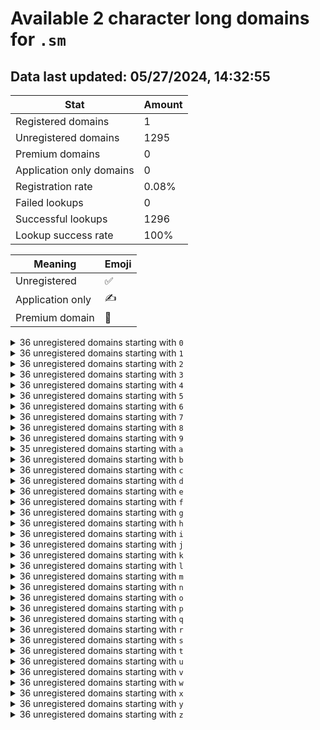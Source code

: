 # Available 2 character long domains for `.sm`

## Data last updated: 05/27/2024, 14:32:55

|Stat|Amount|
|--|--|
|Registered domains|1|
|Unregistered domains|1295|
|Premium domains|0|
|Application only domains|0|
|Registration rate|0.08%|
|Failed lookups|0|
|Successful lookups|1296|
|Lookup success rate|100%|


|Meaning|Emoji|
|--|--|
|Unregistered|:white_check_mark:|
|Application only|:writing_hand:|
|Premium domain|:gem:|

<details>
<summary>36 unregistered domains starting with <bold><code>0</code></bold></summary>

|Type|Domain|
|--|--|
|:white_check_mark:|`00.sm`|
|:white_check_mark:|`01.sm`|
|:white_check_mark:|`02.sm`|
|:white_check_mark:|`03.sm`|
|:white_check_mark:|`04.sm`|
|:white_check_mark:|`05.sm`|
|:white_check_mark:|`06.sm`|
|:white_check_mark:|`07.sm`|
|:white_check_mark:|`08.sm`|
|:white_check_mark:|`09.sm`|
|:white_check_mark:|`0a.sm`|
|:white_check_mark:|`0b.sm`|
|:white_check_mark:|`0c.sm`|
|:white_check_mark:|`0d.sm`|
|:white_check_mark:|`0e.sm`|
|:white_check_mark:|`0f.sm`|
|:white_check_mark:|`0g.sm`|
|:white_check_mark:|`0h.sm`|
|:white_check_mark:|`0i.sm`|
|:white_check_mark:|`0j.sm`|
|:white_check_mark:|`0k.sm`|
|:white_check_mark:|`0l.sm`|
|:white_check_mark:|`0m.sm`|
|:white_check_mark:|`0n.sm`|
|:white_check_mark:|`0o.sm`|
|:white_check_mark:|`0p.sm`|
|:white_check_mark:|`0q.sm`|
|:white_check_mark:|`0r.sm`|
|:white_check_mark:|`0s.sm`|
|:white_check_mark:|`0t.sm`|
|:white_check_mark:|`0u.sm`|
|:white_check_mark:|`0v.sm`|
|:white_check_mark:|`0w.sm`|
|:white_check_mark:|`0x.sm`|
|:white_check_mark:|`0y.sm`|
|:white_check_mark:|`0z.sm`|
</details>
<details>
<summary>36 unregistered domains starting with <bold><code>1</code></bold></summary>

|Type|Domain|
|--|--|
|:white_check_mark:|`10.sm`|
|:white_check_mark:|`11.sm`|
|:white_check_mark:|`12.sm`|
|:white_check_mark:|`13.sm`|
|:white_check_mark:|`14.sm`|
|:white_check_mark:|`15.sm`|
|:white_check_mark:|`16.sm`|
|:white_check_mark:|`17.sm`|
|:white_check_mark:|`18.sm`|
|:white_check_mark:|`19.sm`|
|:white_check_mark:|`1a.sm`|
|:white_check_mark:|`1b.sm`|
|:white_check_mark:|`1c.sm`|
|:white_check_mark:|`1d.sm`|
|:white_check_mark:|`1e.sm`|
|:white_check_mark:|`1f.sm`|
|:white_check_mark:|`1g.sm`|
|:white_check_mark:|`1h.sm`|
|:white_check_mark:|`1i.sm`|
|:white_check_mark:|`1j.sm`|
|:white_check_mark:|`1k.sm`|
|:white_check_mark:|`1l.sm`|
|:white_check_mark:|`1m.sm`|
|:white_check_mark:|`1n.sm`|
|:white_check_mark:|`1o.sm`|
|:white_check_mark:|`1p.sm`|
|:white_check_mark:|`1q.sm`|
|:white_check_mark:|`1r.sm`|
|:white_check_mark:|`1s.sm`|
|:white_check_mark:|`1t.sm`|
|:white_check_mark:|`1u.sm`|
|:white_check_mark:|`1v.sm`|
|:white_check_mark:|`1w.sm`|
|:white_check_mark:|`1x.sm`|
|:white_check_mark:|`1y.sm`|
|:white_check_mark:|`1z.sm`|
</details>
<details>
<summary>36 unregistered domains starting with <bold><code>2</code></bold></summary>

|Type|Domain|
|--|--|
|:white_check_mark:|`20.sm`|
|:white_check_mark:|`21.sm`|
|:white_check_mark:|`22.sm`|
|:white_check_mark:|`23.sm`|
|:white_check_mark:|`24.sm`|
|:white_check_mark:|`25.sm`|
|:white_check_mark:|`26.sm`|
|:white_check_mark:|`27.sm`|
|:white_check_mark:|`28.sm`|
|:white_check_mark:|`29.sm`|
|:white_check_mark:|`2a.sm`|
|:white_check_mark:|`2b.sm`|
|:white_check_mark:|`2c.sm`|
|:white_check_mark:|`2d.sm`|
|:white_check_mark:|`2e.sm`|
|:white_check_mark:|`2f.sm`|
|:white_check_mark:|`2g.sm`|
|:white_check_mark:|`2h.sm`|
|:white_check_mark:|`2i.sm`|
|:white_check_mark:|`2j.sm`|
|:white_check_mark:|`2k.sm`|
|:white_check_mark:|`2l.sm`|
|:white_check_mark:|`2m.sm`|
|:white_check_mark:|`2n.sm`|
|:white_check_mark:|`2o.sm`|
|:white_check_mark:|`2p.sm`|
|:white_check_mark:|`2q.sm`|
|:white_check_mark:|`2r.sm`|
|:white_check_mark:|`2s.sm`|
|:white_check_mark:|`2t.sm`|
|:white_check_mark:|`2u.sm`|
|:white_check_mark:|`2v.sm`|
|:white_check_mark:|`2w.sm`|
|:white_check_mark:|`2x.sm`|
|:white_check_mark:|`2y.sm`|
|:white_check_mark:|`2z.sm`|
</details>
<details>
<summary>36 unregistered domains starting with <bold><code>3</code></bold></summary>

|Type|Domain|
|--|--|
|:white_check_mark:|`30.sm`|
|:white_check_mark:|`31.sm`|
|:white_check_mark:|`32.sm`|
|:white_check_mark:|`33.sm`|
|:white_check_mark:|`34.sm`|
|:white_check_mark:|`35.sm`|
|:white_check_mark:|`36.sm`|
|:white_check_mark:|`37.sm`|
|:white_check_mark:|`38.sm`|
|:white_check_mark:|`39.sm`|
|:white_check_mark:|`3a.sm`|
|:white_check_mark:|`3b.sm`|
|:white_check_mark:|`3c.sm`|
|:white_check_mark:|`3d.sm`|
|:white_check_mark:|`3e.sm`|
|:white_check_mark:|`3f.sm`|
|:white_check_mark:|`3g.sm`|
|:white_check_mark:|`3h.sm`|
|:white_check_mark:|`3i.sm`|
|:white_check_mark:|`3j.sm`|
|:white_check_mark:|`3k.sm`|
|:white_check_mark:|`3l.sm`|
|:white_check_mark:|`3m.sm`|
|:white_check_mark:|`3n.sm`|
|:white_check_mark:|`3o.sm`|
|:white_check_mark:|`3p.sm`|
|:white_check_mark:|`3q.sm`|
|:white_check_mark:|`3r.sm`|
|:white_check_mark:|`3s.sm`|
|:white_check_mark:|`3t.sm`|
|:white_check_mark:|`3u.sm`|
|:white_check_mark:|`3v.sm`|
|:white_check_mark:|`3w.sm`|
|:white_check_mark:|`3x.sm`|
|:white_check_mark:|`3y.sm`|
|:white_check_mark:|`3z.sm`|
</details>
<details>
<summary>36 unregistered domains starting with <bold><code>4</code></bold></summary>

|Type|Domain|
|--|--|
|:white_check_mark:|`40.sm`|
|:white_check_mark:|`41.sm`|
|:white_check_mark:|`42.sm`|
|:white_check_mark:|`43.sm`|
|:white_check_mark:|`44.sm`|
|:white_check_mark:|`45.sm`|
|:white_check_mark:|`46.sm`|
|:white_check_mark:|`47.sm`|
|:white_check_mark:|`48.sm`|
|:white_check_mark:|`49.sm`|
|:white_check_mark:|`4a.sm`|
|:white_check_mark:|`4b.sm`|
|:white_check_mark:|`4c.sm`|
|:white_check_mark:|`4d.sm`|
|:white_check_mark:|`4e.sm`|
|:white_check_mark:|`4f.sm`|
|:white_check_mark:|`4g.sm`|
|:white_check_mark:|`4h.sm`|
|:white_check_mark:|`4i.sm`|
|:white_check_mark:|`4j.sm`|
|:white_check_mark:|`4k.sm`|
|:white_check_mark:|`4l.sm`|
|:white_check_mark:|`4m.sm`|
|:white_check_mark:|`4n.sm`|
|:white_check_mark:|`4o.sm`|
|:white_check_mark:|`4p.sm`|
|:white_check_mark:|`4q.sm`|
|:white_check_mark:|`4r.sm`|
|:white_check_mark:|`4s.sm`|
|:white_check_mark:|`4t.sm`|
|:white_check_mark:|`4u.sm`|
|:white_check_mark:|`4v.sm`|
|:white_check_mark:|`4w.sm`|
|:white_check_mark:|`4x.sm`|
|:white_check_mark:|`4y.sm`|
|:white_check_mark:|`4z.sm`|
</details>
<details>
<summary>36 unregistered domains starting with <bold><code>5</code></bold></summary>

|Type|Domain|
|--|--|
|:white_check_mark:|`50.sm`|
|:white_check_mark:|`51.sm`|
|:white_check_mark:|`52.sm`|
|:white_check_mark:|`53.sm`|
|:white_check_mark:|`54.sm`|
|:white_check_mark:|`55.sm`|
|:white_check_mark:|`56.sm`|
|:white_check_mark:|`57.sm`|
|:white_check_mark:|`58.sm`|
|:white_check_mark:|`59.sm`|
|:white_check_mark:|`5a.sm`|
|:white_check_mark:|`5b.sm`|
|:white_check_mark:|`5c.sm`|
|:white_check_mark:|`5d.sm`|
|:white_check_mark:|`5e.sm`|
|:white_check_mark:|`5f.sm`|
|:white_check_mark:|`5g.sm`|
|:white_check_mark:|`5h.sm`|
|:white_check_mark:|`5i.sm`|
|:white_check_mark:|`5j.sm`|
|:white_check_mark:|`5k.sm`|
|:white_check_mark:|`5l.sm`|
|:white_check_mark:|`5m.sm`|
|:white_check_mark:|`5n.sm`|
|:white_check_mark:|`5o.sm`|
|:white_check_mark:|`5p.sm`|
|:white_check_mark:|`5q.sm`|
|:white_check_mark:|`5r.sm`|
|:white_check_mark:|`5s.sm`|
|:white_check_mark:|`5t.sm`|
|:white_check_mark:|`5u.sm`|
|:white_check_mark:|`5v.sm`|
|:white_check_mark:|`5w.sm`|
|:white_check_mark:|`5x.sm`|
|:white_check_mark:|`5y.sm`|
|:white_check_mark:|`5z.sm`|
</details>
<details>
<summary>36 unregistered domains starting with <bold><code>6</code></bold></summary>

|Type|Domain|
|--|--|
|:white_check_mark:|`60.sm`|
|:white_check_mark:|`61.sm`|
|:white_check_mark:|`62.sm`|
|:white_check_mark:|`63.sm`|
|:white_check_mark:|`64.sm`|
|:white_check_mark:|`65.sm`|
|:white_check_mark:|`66.sm`|
|:white_check_mark:|`67.sm`|
|:white_check_mark:|`68.sm`|
|:white_check_mark:|`69.sm`|
|:white_check_mark:|`6a.sm`|
|:white_check_mark:|`6b.sm`|
|:white_check_mark:|`6c.sm`|
|:white_check_mark:|`6d.sm`|
|:white_check_mark:|`6e.sm`|
|:white_check_mark:|`6f.sm`|
|:white_check_mark:|`6g.sm`|
|:white_check_mark:|`6h.sm`|
|:white_check_mark:|`6i.sm`|
|:white_check_mark:|`6j.sm`|
|:white_check_mark:|`6k.sm`|
|:white_check_mark:|`6l.sm`|
|:white_check_mark:|`6m.sm`|
|:white_check_mark:|`6n.sm`|
|:white_check_mark:|`6o.sm`|
|:white_check_mark:|`6p.sm`|
|:white_check_mark:|`6q.sm`|
|:white_check_mark:|`6r.sm`|
|:white_check_mark:|`6s.sm`|
|:white_check_mark:|`6t.sm`|
|:white_check_mark:|`6u.sm`|
|:white_check_mark:|`6v.sm`|
|:white_check_mark:|`6w.sm`|
|:white_check_mark:|`6x.sm`|
|:white_check_mark:|`6y.sm`|
|:white_check_mark:|`6z.sm`|
</details>
<details>
<summary>36 unregistered domains starting with <bold><code>7</code></bold></summary>

|Type|Domain|
|--|--|
|:white_check_mark:|`70.sm`|
|:white_check_mark:|`71.sm`|
|:white_check_mark:|`72.sm`|
|:white_check_mark:|`73.sm`|
|:white_check_mark:|`74.sm`|
|:white_check_mark:|`75.sm`|
|:white_check_mark:|`76.sm`|
|:white_check_mark:|`77.sm`|
|:white_check_mark:|`78.sm`|
|:white_check_mark:|`79.sm`|
|:white_check_mark:|`7a.sm`|
|:white_check_mark:|`7b.sm`|
|:white_check_mark:|`7c.sm`|
|:white_check_mark:|`7d.sm`|
|:white_check_mark:|`7e.sm`|
|:white_check_mark:|`7f.sm`|
|:white_check_mark:|`7g.sm`|
|:white_check_mark:|`7h.sm`|
|:white_check_mark:|`7i.sm`|
|:white_check_mark:|`7j.sm`|
|:white_check_mark:|`7k.sm`|
|:white_check_mark:|`7l.sm`|
|:white_check_mark:|`7m.sm`|
|:white_check_mark:|`7n.sm`|
|:white_check_mark:|`7o.sm`|
|:white_check_mark:|`7p.sm`|
|:white_check_mark:|`7q.sm`|
|:white_check_mark:|`7r.sm`|
|:white_check_mark:|`7s.sm`|
|:white_check_mark:|`7t.sm`|
|:white_check_mark:|`7u.sm`|
|:white_check_mark:|`7v.sm`|
|:white_check_mark:|`7w.sm`|
|:white_check_mark:|`7x.sm`|
|:white_check_mark:|`7y.sm`|
|:white_check_mark:|`7z.sm`|
</details>
<details>
<summary>36 unregistered domains starting with <bold><code>8</code></bold></summary>

|Type|Domain|
|--|--|
|:white_check_mark:|`80.sm`|
|:white_check_mark:|`81.sm`|
|:white_check_mark:|`82.sm`|
|:white_check_mark:|`83.sm`|
|:white_check_mark:|`84.sm`|
|:white_check_mark:|`85.sm`|
|:white_check_mark:|`86.sm`|
|:white_check_mark:|`87.sm`|
|:white_check_mark:|`88.sm`|
|:white_check_mark:|`89.sm`|
|:white_check_mark:|`8a.sm`|
|:white_check_mark:|`8b.sm`|
|:white_check_mark:|`8c.sm`|
|:white_check_mark:|`8d.sm`|
|:white_check_mark:|`8e.sm`|
|:white_check_mark:|`8f.sm`|
|:white_check_mark:|`8g.sm`|
|:white_check_mark:|`8h.sm`|
|:white_check_mark:|`8i.sm`|
|:white_check_mark:|`8j.sm`|
|:white_check_mark:|`8k.sm`|
|:white_check_mark:|`8l.sm`|
|:white_check_mark:|`8m.sm`|
|:white_check_mark:|`8n.sm`|
|:white_check_mark:|`8o.sm`|
|:white_check_mark:|`8p.sm`|
|:white_check_mark:|`8q.sm`|
|:white_check_mark:|`8r.sm`|
|:white_check_mark:|`8s.sm`|
|:white_check_mark:|`8t.sm`|
|:white_check_mark:|`8u.sm`|
|:white_check_mark:|`8v.sm`|
|:white_check_mark:|`8w.sm`|
|:white_check_mark:|`8x.sm`|
|:white_check_mark:|`8y.sm`|
|:white_check_mark:|`8z.sm`|
</details>
<details>
<summary>36 unregistered domains starting with <bold><code>9</code></bold></summary>

|Type|Domain|
|--|--|
|:white_check_mark:|`90.sm`|
|:white_check_mark:|`91.sm`|
|:white_check_mark:|`92.sm`|
|:white_check_mark:|`93.sm`|
|:white_check_mark:|`94.sm`|
|:white_check_mark:|`95.sm`|
|:white_check_mark:|`96.sm`|
|:white_check_mark:|`97.sm`|
|:white_check_mark:|`98.sm`|
|:white_check_mark:|`99.sm`|
|:white_check_mark:|`9a.sm`|
|:white_check_mark:|`9b.sm`|
|:white_check_mark:|`9c.sm`|
|:white_check_mark:|`9d.sm`|
|:white_check_mark:|`9e.sm`|
|:white_check_mark:|`9f.sm`|
|:white_check_mark:|`9g.sm`|
|:white_check_mark:|`9h.sm`|
|:white_check_mark:|`9i.sm`|
|:white_check_mark:|`9j.sm`|
|:white_check_mark:|`9k.sm`|
|:white_check_mark:|`9l.sm`|
|:white_check_mark:|`9m.sm`|
|:white_check_mark:|`9n.sm`|
|:white_check_mark:|`9o.sm`|
|:white_check_mark:|`9p.sm`|
|:white_check_mark:|`9q.sm`|
|:white_check_mark:|`9r.sm`|
|:white_check_mark:|`9s.sm`|
|:white_check_mark:|`9t.sm`|
|:white_check_mark:|`9u.sm`|
|:white_check_mark:|`9v.sm`|
|:white_check_mark:|`9w.sm`|
|:white_check_mark:|`9x.sm`|
|:white_check_mark:|`9y.sm`|
|:white_check_mark:|`9z.sm`|
</details>
<details>
<summary>35 unregistered domains starting with <bold><code>a</code></bold></summary>

|Type|Domain|
|--|--|
|:white_check_mark:|`a0.sm`|
|:white_check_mark:|`a1.sm`|
|:white_check_mark:|`a2.sm`|
|:white_check_mark:|`a3.sm`|
|:white_check_mark:|`a4.sm`|
|:white_check_mark:|`a5.sm`|
|:white_check_mark:|`a6.sm`|
|:white_check_mark:|`a7.sm`|
|:white_check_mark:|`a8.sm`|
|:white_check_mark:|`a9.sm`|
|:white_check_mark:|`aa.sm`|
|:white_check_mark:|`ac.sm`|
|:white_check_mark:|`ad.sm`|
|:white_check_mark:|`ae.sm`|
|:white_check_mark:|`af.sm`|
|:white_check_mark:|`ag.sm`|
|:white_check_mark:|`ah.sm`|
|:white_check_mark:|`ai.sm`|
|:white_check_mark:|`aj.sm`|
|:white_check_mark:|`ak.sm`|
|:white_check_mark:|`al.sm`|
|:white_check_mark:|`am.sm`|
|:white_check_mark:|`an.sm`|
|:white_check_mark:|`ao.sm`|
|:white_check_mark:|`ap.sm`|
|:white_check_mark:|`aq.sm`|
|:white_check_mark:|`ar.sm`|
|:white_check_mark:|`as.sm`|
|:white_check_mark:|`at.sm`|
|:white_check_mark:|`au.sm`|
|:white_check_mark:|`av.sm`|
|:white_check_mark:|`aw.sm`|
|:white_check_mark:|`ax.sm`|
|:white_check_mark:|`ay.sm`|
|:white_check_mark:|`az.sm`|
</details>
<details>
<summary>36 unregistered domains starting with <bold><code>b</code></bold></summary>

|Type|Domain|
|--|--|
|:white_check_mark:|`b0.sm`|
|:white_check_mark:|`b1.sm`|
|:white_check_mark:|`b2.sm`|
|:white_check_mark:|`b3.sm`|
|:white_check_mark:|`b4.sm`|
|:white_check_mark:|`b5.sm`|
|:white_check_mark:|`b6.sm`|
|:white_check_mark:|`b7.sm`|
|:white_check_mark:|`b8.sm`|
|:white_check_mark:|`b9.sm`|
|:white_check_mark:|`ba.sm`|
|:white_check_mark:|`bb.sm`|
|:white_check_mark:|`bc.sm`|
|:white_check_mark:|`bd.sm`|
|:white_check_mark:|`be.sm`|
|:white_check_mark:|`bf.sm`|
|:white_check_mark:|`bg.sm`|
|:white_check_mark:|`bh.sm`|
|:white_check_mark:|`bi.sm`|
|:white_check_mark:|`bj.sm`|
|:white_check_mark:|`bk.sm`|
|:white_check_mark:|`bl.sm`|
|:white_check_mark:|`bm.sm`|
|:white_check_mark:|`bn.sm`|
|:white_check_mark:|`bo.sm`|
|:white_check_mark:|`bp.sm`|
|:white_check_mark:|`bq.sm`|
|:white_check_mark:|`br.sm`|
|:white_check_mark:|`bs.sm`|
|:white_check_mark:|`bt.sm`|
|:white_check_mark:|`bu.sm`|
|:white_check_mark:|`bv.sm`|
|:white_check_mark:|`bw.sm`|
|:white_check_mark:|`bx.sm`|
|:white_check_mark:|`by.sm`|
|:white_check_mark:|`bz.sm`|
</details>
<details>
<summary>36 unregistered domains starting with <bold><code>c</code></bold></summary>

|Type|Domain|
|--|--|
|:white_check_mark:|`c0.sm`|
|:white_check_mark:|`c1.sm`|
|:white_check_mark:|`c2.sm`|
|:white_check_mark:|`c3.sm`|
|:white_check_mark:|`c4.sm`|
|:white_check_mark:|`c5.sm`|
|:white_check_mark:|`c6.sm`|
|:white_check_mark:|`c7.sm`|
|:white_check_mark:|`c8.sm`|
|:white_check_mark:|`c9.sm`|
|:white_check_mark:|`ca.sm`|
|:white_check_mark:|`cb.sm`|
|:white_check_mark:|`cc.sm`|
|:white_check_mark:|`cd.sm`|
|:white_check_mark:|`ce.sm`|
|:white_check_mark:|`cf.sm`|
|:white_check_mark:|`cg.sm`|
|:white_check_mark:|`ch.sm`|
|:white_check_mark:|`ci.sm`|
|:white_check_mark:|`cj.sm`|
|:white_check_mark:|`ck.sm`|
|:white_check_mark:|`cl.sm`|
|:white_check_mark:|`cm.sm`|
|:white_check_mark:|`cn.sm`|
|:white_check_mark:|`co.sm`|
|:white_check_mark:|`cp.sm`|
|:white_check_mark:|`cq.sm`|
|:white_check_mark:|`cr.sm`|
|:white_check_mark:|`cs.sm`|
|:white_check_mark:|`ct.sm`|
|:white_check_mark:|`cu.sm`|
|:white_check_mark:|`cv.sm`|
|:white_check_mark:|`cw.sm`|
|:white_check_mark:|`cx.sm`|
|:white_check_mark:|`cy.sm`|
|:white_check_mark:|`cz.sm`|
</details>
<details>
<summary>36 unregistered domains starting with <bold><code>d</code></bold></summary>

|Type|Domain|
|--|--|
|:white_check_mark:|`d0.sm`|
|:white_check_mark:|`d1.sm`|
|:white_check_mark:|`d2.sm`|
|:white_check_mark:|`d3.sm`|
|:white_check_mark:|`d4.sm`|
|:white_check_mark:|`d5.sm`|
|:white_check_mark:|`d6.sm`|
|:white_check_mark:|`d7.sm`|
|:white_check_mark:|`d8.sm`|
|:white_check_mark:|`d9.sm`|
|:white_check_mark:|`da.sm`|
|:white_check_mark:|`db.sm`|
|:white_check_mark:|`dc.sm`|
|:white_check_mark:|`dd.sm`|
|:white_check_mark:|`de.sm`|
|:white_check_mark:|`df.sm`|
|:white_check_mark:|`dg.sm`|
|:white_check_mark:|`dh.sm`|
|:white_check_mark:|`di.sm`|
|:white_check_mark:|`dj.sm`|
|:white_check_mark:|`dk.sm`|
|:white_check_mark:|`dl.sm`|
|:white_check_mark:|`dm.sm`|
|:white_check_mark:|`dn.sm`|
|:white_check_mark:|`do.sm`|
|:white_check_mark:|`dp.sm`|
|:white_check_mark:|`dq.sm`|
|:white_check_mark:|`dr.sm`|
|:white_check_mark:|`ds.sm`|
|:white_check_mark:|`dt.sm`|
|:white_check_mark:|`du.sm`|
|:white_check_mark:|`dv.sm`|
|:white_check_mark:|`dw.sm`|
|:white_check_mark:|`dx.sm`|
|:white_check_mark:|`dy.sm`|
|:white_check_mark:|`dz.sm`|
</details>
<details>
<summary>36 unregistered domains starting with <bold><code>e</code></bold></summary>

|Type|Domain|
|--|--|
|:white_check_mark:|`e0.sm`|
|:white_check_mark:|`e1.sm`|
|:white_check_mark:|`e2.sm`|
|:white_check_mark:|`e3.sm`|
|:white_check_mark:|`e4.sm`|
|:white_check_mark:|`e5.sm`|
|:white_check_mark:|`e6.sm`|
|:white_check_mark:|`e7.sm`|
|:white_check_mark:|`e8.sm`|
|:white_check_mark:|`e9.sm`|
|:white_check_mark:|`ea.sm`|
|:white_check_mark:|`eb.sm`|
|:white_check_mark:|`ec.sm`|
|:white_check_mark:|`ed.sm`|
|:white_check_mark:|`ee.sm`|
|:white_check_mark:|`ef.sm`|
|:white_check_mark:|`eg.sm`|
|:white_check_mark:|`eh.sm`|
|:white_check_mark:|`ei.sm`|
|:white_check_mark:|`ej.sm`|
|:white_check_mark:|`ek.sm`|
|:white_check_mark:|`el.sm`|
|:white_check_mark:|`em.sm`|
|:white_check_mark:|`en.sm`|
|:white_check_mark:|`eo.sm`|
|:white_check_mark:|`ep.sm`|
|:white_check_mark:|`eq.sm`|
|:white_check_mark:|`er.sm`|
|:white_check_mark:|`es.sm`|
|:white_check_mark:|`et.sm`|
|:white_check_mark:|`eu.sm`|
|:white_check_mark:|`ev.sm`|
|:white_check_mark:|`ew.sm`|
|:white_check_mark:|`ex.sm`|
|:white_check_mark:|`ey.sm`|
|:white_check_mark:|`ez.sm`|
</details>
<details>
<summary>36 unregistered domains starting with <bold><code>f</code></bold></summary>

|Type|Domain|
|--|--|
|:white_check_mark:|`f0.sm`|
|:white_check_mark:|`f1.sm`|
|:white_check_mark:|`f2.sm`|
|:white_check_mark:|`f3.sm`|
|:white_check_mark:|`f4.sm`|
|:white_check_mark:|`f5.sm`|
|:white_check_mark:|`f6.sm`|
|:white_check_mark:|`f7.sm`|
|:white_check_mark:|`f8.sm`|
|:white_check_mark:|`f9.sm`|
|:white_check_mark:|`fa.sm`|
|:white_check_mark:|`fb.sm`|
|:white_check_mark:|`fc.sm`|
|:white_check_mark:|`fd.sm`|
|:white_check_mark:|`fe.sm`|
|:white_check_mark:|`ff.sm`|
|:white_check_mark:|`fg.sm`|
|:white_check_mark:|`fh.sm`|
|:white_check_mark:|`fi.sm`|
|:white_check_mark:|`fj.sm`|
|:white_check_mark:|`fk.sm`|
|:white_check_mark:|`fl.sm`|
|:white_check_mark:|`fm.sm`|
|:white_check_mark:|`fn.sm`|
|:white_check_mark:|`fo.sm`|
|:white_check_mark:|`fp.sm`|
|:white_check_mark:|`fq.sm`|
|:white_check_mark:|`fr.sm`|
|:white_check_mark:|`fs.sm`|
|:white_check_mark:|`ft.sm`|
|:white_check_mark:|`fu.sm`|
|:white_check_mark:|`fv.sm`|
|:white_check_mark:|`fw.sm`|
|:white_check_mark:|`fx.sm`|
|:white_check_mark:|`fy.sm`|
|:white_check_mark:|`fz.sm`|
</details>
<details>
<summary>36 unregistered domains starting with <bold><code>g</code></bold></summary>

|Type|Domain|
|--|--|
|:white_check_mark:|`g0.sm`|
|:white_check_mark:|`g1.sm`|
|:white_check_mark:|`g2.sm`|
|:white_check_mark:|`g3.sm`|
|:white_check_mark:|`g4.sm`|
|:white_check_mark:|`g5.sm`|
|:white_check_mark:|`g6.sm`|
|:white_check_mark:|`g7.sm`|
|:white_check_mark:|`g8.sm`|
|:white_check_mark:|`g9.sm`|
|:white_check_mark:|`ga.sm`|
|:white_check_mark:|`gb.sm`|
|:white_check_mark:|`gc.sm`|
|:white_check_mark:|`gd.sm`|
|:white_check_mark:|`ge.sm`|
|:white_check_mark:|`gf.sm`|
|:white_check_mark:|`gg.sm`|
|:white_check_mark:|`gh.sm`|
|:white_check_mark:|`gi.sm`|
|:white_check_mark:|`gj.sm`|
|:white_check_mark:|`gk.sm`|
|:white_check_mark:|`gl.sm`|
|:white_check_mark:|`gm.sm`|
|:white_check_mark:|`gn.sm`|
|:white_check_mark:|`go.sm`|
|:white_check_mark:|`gp.sm`|
|:white_check_mark:|`gq.sm`|
|:white_check_mark:|`gr.sm`|
|:white_check_mark:|`gs.sm`|
|:white_check_mark:|`gt.sm`|
|:white_check_mark:|`gu.sm`|
|:white_check_mark:|`gv.sm`|
|:white_check_mark:|`gw.sm`|
|:white_check_mark:|`gx.sm`|
|:white_check_mark:|`gy.sm`|
|:white_check_mark:|`gz.sm`|
</details>
<details>
<summary>36 unregistered domains starting with <bold><code>h</code></bold></summary>

|Type|Domain|
|--|--|
|:white_check_mark:|`h0.sm`|
|:white_check_mark:|`h1.sm`|
|:white_check_mark:|`h2.sm`|
|:white_check_mark:|`h3.sm`|
|:white_check_mark:|`h4.sm`|
|:white_check_mark:|`h5.sm`|
|:white_check_mark:|`h6.sm`|
|:white_check_mark:|`h7.sm`|
|:white_check_mark:|`h8.sm`|
|:white_check_mark:|`h9.sm`|
|:white_check_mark:|`ha.sm`|
|:white_check_mark:|`hb.sm`|
|:white_check_mark:|`hc.sm`|
|:white_check_mark:|`hd.sm`|
|:white_check_mark:|`he.sm`|
|:white_check_mark:|`hf.sm`|
|:white_check_mark:|`hg.sm`|
|:white_check_mark:|`hh.sm`|
|:white_check_mark:|`hi.sm`|
|:white_check_mark:|`hj.sm`|
|:white_check_mark:|`hk.sm`|
|:white_check_mark:|`hl.sm`|
|:white_check_mark:|`hm.sm`|
|:white_check_mark:|`hn.sm`|
|:white_check_mark:|`ho.sm`|
|:white_check_mark:|`hp.sm`|
|:white_check_mark:|`hq.sm`|
|:white_check_mark:|`hr.sm`|
|:white_check_mark:|`hs.sm`|
|:white_check_mark:|`ht.sm`|
|:white_check_mark:|`hu.sm`|
|:white_check_mark:|`hv.sm`|
|:white_check_mark:|`hw.sm`|
|:white_check_mark:|`hx.sm`|
|:white_check_mark:|`hy.sm`|
|:white_check_mark:|`hz.sm`|
</details>
<details>
<summary>36 unregistered domains starting with <bold><code>i</code></bold></summary>

|Type|Domain|
|--|--|
|:white_check_mark:|`i0.sm`|
|:white_check_mark:|`i1.sm`|
|:white_check_mark:|`i2.sm`|
|:white_check_mark:|`i3.sm`|
|:white_check_mark:|`i4.sm`|
|:white_check_mark:|`i5.sm`|
|:white_check_mark:|`i6.sm`|
|:white_check_mark:|`i7.sm`|
|:white_check_mark:|`i8.sm`|
|:white_check_mark:|`i9.sm`|
|:white_check_mark:|`ia.sm`|
|:white_check_mark:|`ib.sm`|
|:white_check_mark:|`ic.sm`|
|:white_check_mark:|`id.sm`|
|:white_check_mark:|`ie.sm`|
|:white_check_mark:|`if.sm`|
|:white_check_mark:|`ig.sm`|
|:white_check_mark:|`ih.sm`|
|:white_check_mark:|`ii.sm`|
|:white_check_mark:|`ij.sm`|
|:white_check_mark:|`ik.sm`|
|:white_check_mark:|`il.sm`|
|:white_check_mark:|`im.sm`|
|:white_check_mark:|`in.sm`|
|:white_check_mark:|`io.sm`|
|:white_check_mark:|`ip.sm`|
|:white_check_mark:|`iq.sm`|
|:white_check_mark:|`ir.sm`|
|:white_check_mark:|`is.sm`|
|:white_check_mark:|`it.sm`|
|:white_check_mark:|`iu.sm`|
|:white_check_mark:|`iv.sm`|
|:white_check_mark:|`iw.sm`|
|:white_check_mark:|`ix.sm`|
|:white_check_mark:|`iy.sm`|
|:white_check_mark:|`iz.sm`|
</details>
<details>
<summary>36 unregistered domains starting with <bold><code>j</code></bold></summary>

|Type|Domain|
|--|--|
|:white_check_mark:|`j0.sm`|
|:white_check_mark:|`j1.sm`|
|:white_check_mark:|`j2.sm`|
|:white_check_mark:|`j3.sm`|
|:white_check_mark:|`j4.sm`|
|:white_check_mark:|`j5.sm`|
|:white_check_mark:|`j6.sm`|
|:white_check_mark:|`j7.sm`|
|:white_check_mark:|`j8.sm`|
|:white_check_mark:|`j9.sm`|
|:white_check_mark:|`ja.sm`|
|:white_check_mark:|`jb.sm`|
|:white_check_mark:|`jc.sm`|
|:white_check_mark:|`jd.sm`|
|:white_check_mark:|`je.sm`|
|:white_check_mark:|`jf.sm`|
|:white_check_mark:|`jg.sm`|
|:white_check_mark:|`jh.sm`|
|:white_check_mark:|`ji.sm`|
|:white_check_mark:|`jj.sm`|
|:white_check_mark:|`jk.sm`|
|:white_check_mark:|`jl.sm`|
|:white_check_mark:|`jm.sm`|
|:white_check_mark:|`jn.sm`|
|:white_check_mark:|`jo.sm`|
|:white_check_mark:|`jp.sm`|
|:white_check_mark:|`jq.sm`|
|:white_check_mark:|`jr.sm`|
|:white_check_mark:|`js.sm`|
|:white_check_mark:|`jt.sm`|
|:white_check_mark:|`ju.sm`|
|:white_check_mark:|`jv.sm`|
|:white_check_mark:|`jw.sm`|
|:white_check_mark:|`jx.sm`|
|:white_check_mark:|`jy.sm`|
|:white_check_mark:|`jz.sm`|
</details>
<details>
<summary>36 unregistered domains starting with <bold><code>k</code></bold></summary>

|Type|Domain|
|--|--|
|:white_check_mark:|`k0.sm`|
|:white_check_mark:|`k1.sm`|
|:white_check_mark:|`k2.sm`|
|:white_check_mark:|`k3.sm`|
|:white_check_mark:|`k4.sm`|
|:white_check_mark:|`k5.sm`|
|:white_check_mark:|`k6.sm`|
|:white_check_mark:|`k7.sm`|
|:white_check_mark:|`k8.sm`|
|:white_check_mark:|`k9.sm`|
|:white_check_mark:|`ka.sm`|
|:white_check_mark:|`kb.sm`|
|:white_check_mark:|`kc.sm`|
|:white_check_mark:|`kd.sm`|
|:white_check_mark:|`ke.sm`|
|:white_check_mark:|`kf.sm`|
|:white_check_mark:|`kg.sm`|
|:white_check_mark:|`kh.sm`|
|:white_check_mark:|`ki.sm`|
|:white_check_mark:|`kj.sm`|
|:white_check_mark:|`kk.sm`|
|:white_check_mark:|`kl.sm`|
|:white_check_mark:|`km.sm`|
|:white_check_mark:|`kn.sm`|
|:white_check_mark:|`ko.sm`|
|:white_check_mark:|`kp.sm`|
|:white_check_mark:|`kq.sm`|
|:white_check_mark:|`kr.sm`|
|:white_check_mark:|`ks.sm`|
|:white_check_mark:|`kt.sm`|
|:white_check_mark:|`ku.sm`|
|:white_check_mark:|`kv.sm`|
|:white_check_mark:|`kw.sm`|
|:white_check_mark:|`kx.sm`|
|:white_check_mark:|`ky.sm`|
|:white_check_mark:|`kz.sm`|
</details>
<details>
<summary>36 unregistered domains starting with <bold><code>l</code></bold></summary>

|Type|Domain|
|--|--|
|:white_check_mark:|`l0.sm`|
|:white_check_mark:|`l1.sm`|
|:white_check_mark:|`l2.sm`|
|:white_check_mark:|`l3.sm`|
|:white_check_mark:|`l4.sm`|
|:white_check_mark:|`l5.sm`|
|:white_check_mark:|`l6.sm`|
|:white_check_mark:|`l7.sm`|
|:white_check_mark:|`l8.sm`|
|:white_check_mark:|`l9.sm`|
|:white_check_mark:|`la.sm`|
|:white_check_mark:|`lb.sm`|
|:white_check_mark:|`lc.sm`|
|:white_check_mark:|`ld.sm`|
|:white_check_mark:|`le.sm`|
|:white_check_mark:|`lf.sm`|
|:white_check_mark:|`lg.sm`|
|:white_check_mark:|`lh.sm`|
|:white_check_mark:|`li.sm`|
|:white_check_mark:|`lj.sm`|
|:white_check_mark:|`lk.sm`|
|:white_check_mark:|`ll.sm`|
|:white_check_mark:|`lm.sm`|
|:white_check_mark:|`ln.sm`|
|:white_check_mark:|`lo.sm`|
|:white_check_mark:|`lp.sm`|
|:white_check_mark:|`lq.sm`|
|:white_check_mark:|`lr.sm`|
|:white_check_mark:|`ls.sm`|
|:white_check_mark:|`lt.sm`|
|:white_check_mark:|`lu.sm`|
|:white_check_mark:|`lv.sm`|
|:white_check_mark:|`lw.sm`|
|:white_check_mark:|`lx.sm`|
|:white_check_mark:|`ly.sm`|
|:white_check_mark:|`lz.sm`|
</details>
<details>
<summary>36 unregistered domains starting with <bold><code>m</code></bold></summary>

|Type|Domain|
|--|--|
|:white_check_mark:|`m0.sm`|
|:white_check_mark:|`m1.sm`|
|:white_check_mark:|`m2.sm`|
|:white_check_mark:|`m3.sm`|
|:white_check_mark:|`m4.sm`|
|:white_check_mark:|`m5.sm`|
|:white_check_mark:|`m6.sm`|
|:white_check_mark:|`m7.sm`|
|:white_check_mark:|`m8.sm`|
|:white_check_mark:|`m9.sm`|
|:white_check_mark:|`ma.sm`|
|:white_check_mark:|`mb.sm`|
|:white_check_mark:|`mc.sm`|
|:white_check_mark:|`md.sm`|
|:white_check_mark:|`me.sm`|
|:white_check_mark:|`mf.sm`|
|:white_check_mark:|`mg.sm`|
|:white_check_mark:|`mh.sm`|
|:white_check_mark:|`mi.sm`|
|:white_check_mark:|`mj.sm`|
|:white_check_mark:|`mk.sm`|
|:white_check_mark:|`ml.sm`|
|:white_check_mark:|`mm.sm`|
|:white_check_mark:|`mn.sm`|
|:white_check_mark:|`mo.sm`|
|:white_check_mark:|`mp.sm`|
|:white_check_mark:|`mq.sm`|
|:white_check_mark:|`mr.sm`|
|:white_check_mark:|`ms.sm`|
|:white_check_mark:|`mt.sm`|
|:white_check_mark:|`mu.sm`|
|:white_check_mark:|`mv.sm`|
|:white_check_mark:|`mw.sm`|
|:white_check_mark:|`mx.sm`|
|:white_check_mark:|`my.sm`|
|:white_check_mark:|`mz.sm`|
</details>
<details>
<summary>36 unregistered domains starting with <bold><code>n</code></bold></summary>

|Type|Domain|
|--|--|
|:white_check_mark:|`n0.sm`|
|:white_check_mark:|`n1.sm`|
|:white_check_mark:|`n2.sm`|
|:white_check_mark:|`n3.sm`|
|:white_check_mark:|`n4.sm`|
|:white_check_mark:|`n5.sm`|
|:white_check_mark:|`n6.sm`|
|:white_check_mark:|`n7.sm`|
|:white_check_mark:|`n8.sm`|
|:white_check_mark:|`n9.sm`|
|:white_check_mark:|`na.sm`|
|:white_check_mark:|`nb.sm`|
|:white_check_mark:|`nc.sm`|
|:white_check_mark:|`nd.sm`|
|:white_check_mark:|`ne.sm`|
|:white_check_mark:|`nf.sm`|
|:white_check_mark:|`ng.sm`|
|:white_check_mark:|`nh.sm`|
|:white_check_mark:|`ni.sm`|
|:white_check_mark:|`nj.sm`|
|:white_check_mark:|`nk.sm`|
|:white_check_mark:|`nl.sm`|
|:white_check_mark:|`nm.sm`|
|:white_check_mark:|`nn.sm`|
|:white_check_mark:|`no.sm`|
|:white_check_mark:|`np.sm`|
|:white_check_mark:|`nq.sm`|
|:white_check_mark:|`nr.sm`|
|:white_check_mark:|`ns.sm`|
|:white_check_mark:|`nt.sm`|
|:white_check_mark:|`nu.sm`|
|:white_check_mark:|`nv.sm`|
|:white_check_mark:|`nw.sm`|
|:white_check_mark:|`nx.sm`|
|:white_check_mark:|`ny.sm`|
|:white_check_mark:|`nz.sm`|
</details>
<details>
<summary>36 unregistered domains starting with <bold><code>o</code></bold></summary>

|Type|Domain|
|--|--|
|:white_check_mark:|`o0.sm`|
|:white_check_mark:|`o1.sm`|
|:white_check_mark:|`o2.sm`|
|:white_check_mark:|`o3.sm`|
|:white_check_mark:|`o4.sm`|
|:white_check_mark:|`o5.sm`|
|:white_check_mark:|`o6.sm`|
|:white_check_mark:|`o7.sm`|
|:white_check_mark:|`o8.sm`|
|:white_check_mark:|`o9.sm`|
|:white_check_mark:|`oa.sm`|
|:white_check_mark:|`ob.sm`|
|:white_check_mark:|`oc.sm`|
|:white_check_mark:|`od.sm`|
|:white_check_mark:|`oe.sm`|
|:white_check_mark:|`of.sm`|
|:white_check_mark:|`og.sm`|
|:white_check_mark:|`oh.sm`|
|:white_check_mark:|`oi.sm`|
|:white_check_mark:|`oj.sm`|
|:white_check_mark:|`ok.sm`|
|:white_check_mark:|`ol.sm`|
|:white_check_mark:|`om.sm`|
|:white_check_mark:|`on.sm`|
|:white_check_mark:|`oo.sm`|
|:white_check_mark:|`op.sm`|
|:white_check_mark:|`oq.sm`|
|:white_check_mark:|`or.sm`|
|:white_check_mark:|`os.sm`|
|:white_check_mark:|`ot.sm`|
|:white_check_mark:|`ou.sm`|
|:white_check_mark:|`ov.sm`|
|:white_check_mark:|`ow.sm`|
|:white_check_mark:|`ox.sm`|
|:white_check_mark:|`oy.sm`|
|:white_check_mark:|`oz.sm`|
</details>
<details>
<summary>36 unregistered domains starting with <bold><code>p</code></bold></summary>

|Type|Domain|
|--|--|
|:white_check_mark:|`p0.sm`|
|:white_check_mark:|`p1.sm`|
|:white_check_mark:|`p2.sm`|
|:white_check_mark:|`p3.sm`|
|:white_check_mark:|`p4.sm`|
|:white_check_mark:|`p5.sm`|
|:white_check_mark:|`p6.sm`|
|:white_check_mark:|`p7.sm`|
|:white_check_mark:|`p8.sm`|
|:white_check_mark:|`p9.sm`|
|:white_check_mark:|`pa.sm`|
|:white_check_mark:|`pb.sm`|
|:white_check_mark:|`pc.sm`|
|:white_check_mark:|`pd.sm`|
|:white_check_mark:|`pe.sm`|
|:white_check_mark:|`pf.sm`|
|:white_check_mark:|`pg.sm`|
|:white_check_mark:|`ph.sm`|
|:white_check_mark:|`pi.sm`|
|:white_check_mark:|`pj.sm`|
|:white_check_mark:|`pk.sm`|
|:white_check_mark:|`pl.sm`|
|:white_check_mark:|`pm.sm`|
|:white_check_mark:|`pn.sm`|
|:white_check_mark:|`po.sm`|
|:white_check_mark:|`pp.sm`|
|:white_check_mark:|`pq.sm`|
|:white_check_mark:|`pr.sm`|
|:white_check_mark:|`ps.sm`|
|:white_check_mark:|`pt.sm`|
|:white_check_mark:|`pu.sm`|
|:white_check_mark:|`pv.sm`|
|:white_check_mark:|`pw.sm`|
|:white_check_mark:|`px.sm`|
|:white_check_mark:|`py.sm`|
|:white_check_mark:|`pz.sm`|
</details>
<details>
<summary>36 unregistered domains starting with <bold><code>q</code></bold></summary>

|Type|Domain|
|--|--|
|:white_check_mark:|`q0.sm`|
|:white_check_mark:|`q1.sm`|
|:white_check_mark:|`q2.sm`|
|:white_check_mark:|`q3.sm`|
|:white_check_mark:|`q4.sm`|
|:white_check_mark:|`q5.sm`|
|:white_check_mark:|`q6.sm`|
|:white_check_mark:|`q7.sm`|
|:white_check_mark:|`q8.sm`|
|:white_check_mark:|`q9.sm`|
|:white_check_mark:|`qa.sm`|
|:white_check_mark:|`qb.sm`|
|:white_check_mark:|`qc.sm`|
|:white_check_mark:|`qd.sm`|
|:white_check_mark:|`qe.sm`|
|:white_check_mark:|`qf.sm`|
|:white_check_mark:|`qg.sm`|
|:white_check_mark:|`qh.sm`|
|:white_check_mark:|`qi.sm`|
|:white_check_mark:|`qj.sm`|
|:white_check_mark:|`qk.sm`|
|:white_check_mark:|`ql.sm`|
|:white_check_mark:|`qm.sm`|
|:white_check_mark:|`qn.sm`|
|:white_check_mark:|`qo.sm`|
|:white_check_mark:|`qp.sm`|
|:white_check_mark:|`qq.sm`|
|:white_check_mark:|`qr.sm`|
|:white_check_mark:|`qs.sm`|
|:white_check_mark:|`qt.sm`|
|:white_check_mark:|`qu.sm`|
|:white_check_mark:|`qv.sm`|
|:white_check_mark:|`qw.sm`|
|:white_check_mark:|`qx.sm`|
|:white_check_mark:|`qy.sm`|
|:white_check_mark:|`qz.sm`|
</details>
<details>
<summary>36 unregistered domains starting with <bold><code>r</code></bold></summary>

|Type|Domain|
|--|--|
|:white_check_mark:|`r0.sm`|
|:white_check_mark:|`r1.sm`|
|:white_check_mark:|`r2.sm`|
|:white_check_mark:|`r3.sm`|
|:white_check_mark:|`r4.sm`|
|:white_check_mark:|`r5.sm`|
|:white_check_mark:|`r6.sm`|
|:white_check_mark:|`r7.sm`|
|:white_check_mark:|`r8.sm`|
|:white_check_mark:|`r9.sm`|
|:white_check_mark:|`ra.sm`|
|:white_check_mark:|`rb.sm`|
|:white_check_mark:|`rc.sm`|
|:white_check_mark:|`rd.sm`|
|:white_check_mark:|`re.sm`|
|:white_check_mark:|`rf.sm`|
|:white_check_mark:|`rg.sm`|
|:white_check_mark:|`rh.sm`|
|:white_check_mark:|`ri.sm`|
|:white_check_mark:|`rj.sm`|
|:white_check_mark:|`rk.sm`|
|:white_check_mark:|`rl.sm`|
|:white_check_mark:|`rm.sm`|
|:white_check_mark:|`rn.sm`|
|:white_check_mark:|`ro.sm`|
|:white_check_mark:|`rp.sm`|
|:white_check_mark:|`rq.sm`|
|:white_check_mark:|`rr.sm`|
|:white_check_mark:|`rs.sm`|
|:white_check_mark:|`rt.sm`|
|:white_check_mark:|`ru.sm`|
|:white_check_mark:|`rv.sm`|
|:white_check_mark:|`rw.sm`|
|:white_check_mark:|`rx.sm`|
|:white_check_mark:|`ry.sm`|
|:white_check_mark:|`rz.sm`|
</details>
<details>
<summary>36 unregistered domains starting with <bold><code>s</code></bold></summary>

|Type|Domain|
|--|--|
|:white_check_mark:|`s0.sm`|
|:white_check_mark:|`s1.sm`|
|:white_check_mark:|`s2.sm`|
|:white_check_mark:|`s3.sm`|
|:white_check_mark:|`s4.sm`|
|:white_check_mark:|`s5.sm`|
|:white_check_mark:|`s6.sm`|
|:white_check_mark:|`s7.sm`|
|:white_check_mark:|`s8.sm`|
|:white_check_mark:|`s9.sm`|
|:white_check_mark:|`sa.sm`|
|:white_check_mark:|`sb.sm`|
|:white_check_mark:|`sc.sm`|
|:white_check_mark:|`sd.sm`|
|:white_check_mark:|`se.sm`|
|:white_check_mark:|`sf.sm`|
|:white_check_mark:|`sg.sm`|
|:white_check_mark:|`sh.sm`|
|:white_check_mark:|`si.sm`|
|:white_check_mark:|`sj.sm`|
|:white_check_mark:|`sk.sm`|
|:white_check_mark:|`sl.sm`|
|:white_check_mark:|`sm.sm`|
|:white_check_mark:|`sn.sm`|
|:white_check_mark:|`so.sm`|
|:white_check_mark:|`sp.sm`|
|:white_check_mark:|`sq.sm`|
|:white_check_mark:|`sr.sm`|
|:white_check_mark:|`ss.sm`|
|:white_check_mark:|`st.sm`|
|:white_check_mark:|`su.sm`|
|:white_check_mark:|`sv.sm`|
|:white_check_mark:|`sw.sm`|
|:white_check_mark:|`sx.sm`|
|:white_check_mark:|`sy.sm`|
|:white_check_mark:|`sz.sm`|
</details>
<details>
<summary>36 unregistered domains starting with <bold><code>t</code></bold></summary>

|Type|Domain|
|--|--|
|:white_check_mark:|`t0.sm`|
|:white_check_mark:|`t1.sm`|
|:white_check_mark:|`t2.sm`|
|:white_check_mark:|`t3.sm`|
|:white_check_mark:|`t4.sm`|
|:white_check_mark:|`t5.sm`|
|:white_check_mark:|`t6.sm`|
|:white_check_mark:|`t7.sm`|
|:white_check_mark:|`t8.sm`|
|:white_check_mark:|`t9.sm`|
|:white_check_mark:|`ta.sm`|
|:white_check_mark:|`tb.sm`|
|:white_check_mark:|`tc.sm`|
|:white_check_mark:|`td.sm`|
|:white_check_mark:|`te.sm`|
|:white_check_mark:|`tf.sm`|
|:white_check_mark:|`tg.sm`|
|:white_check_mark:|`th.sm`|
|:white_check_mark:|`ti.sm`|
|:white_check_mark:|`tj.sm`|
|:white_check_mark:|`tk.sm`|
|:white_check_mark:|`tl.sm`|
|:white_check_mark:|`tm.sm`|
|:white_check_mark:|`tn.sm`|
|:white_check_mark:|`to.sm`|
|:white_check_mark:|`tp.sm`|
|:white_check_mark:|`tq.sm`|
|:white_check_mark:|`tr.sm`|
|:white_check_mark:|`ts.sm`|
|:white_check_mark:|`tt.sm`|
|:white_check_mark:|`tu.sm`|
|:white_check_mark:|`tv.sm`|
|:white_check_mark:|`tw.sm`|
|:white_check_mark:|`tx.sm`|
|:white_check_mark:|`ty.sm`|
|:white_check_mark:|`tz.sm`|
</details>
<details>
<summary>36 unregistered domains starting with <bold><code>u</code></bold></summary>

|Type|Domain|
|--|--|
|:white_check_mark:|`u0.sm`|
|:white_check_mark:|`u1.sm`|
|:white_check_mark:|`u2.sm`|
|:white_check_mark:|`u3.sm`|
|:white_check_mark:|`u4.sm`|
|:white_check_mark:|`u5.sm`|
|:white_check_mark:|`u6.sm`|
|:white_check_mark:|`u7.sm`|
|:white_check_mark:|`u8.sm`|
|:white_check_mark:|`u9.sm`|
|:white_check_mark:|`ua.sm`|
|:white_check_mark:|`ub.sm`|
|:white_check_mark:|`uc.sm`|
|:white_check_mark:|`ud.sm`|
|:white_check_mark:|`ue.sm`|
|:white_check_mark:|`uf.sm`|
|:white_check_mark:|`ug.sm`|
|:white_check_mark:|`uh.sm`|
|:white_check_mark:|`ui.sm`|
|:white_check_mark:|`uj.sm`|
|:white_check_mark:|`uk.sm`|
|:white_check_mark:|`ul.sm`|
|:white_check_mark:|`um.sm`|
|:white_check_mark:|`un.sm`|
|:white_check_mark:|`uo.sm`|
|:white_check_mark:|`up.sm`|
|:white_check_mark:|`uq.sm`|
|:white_check_mark:|`ur.sm`|
|:white_check_mark:|`us.sm`|
|:white_check_mark:|`ut.sm`|
|:white_check_mark:|`uu.sm`|
|:white_check_mark:|`uv.sm`|
|:white_check_mark:|`uw.sm`|
|:white_check_mark:|`ux.sm`|
|:white_check_mark:|`uy.sm`|
|:white_check_mark:|`uz.sm`|
</details>
<details>
<summary>36 unregistered domains starting with <bold><code>v</code></bold></summary>

|Type|Domain|
|--|--|
|:white_check_mark:|`v0.sm`|
|:white_check_mark:|`v1.sm`|
|:white_check_mark:|`v2.sm`|
|:white_check_mark:|`v3.sm`|
|:white_check_mark:|`v4.sm`|
|:white_check_mark:|`v5.sm`|
|:white_check_mark:|`v6.sm`|
|:white_check_mark:|`v7.sm`|
|:white_check_mark:|`v8.sm`|
|:white_check_mark:|`v9.sm`|
|:white_check_mark:|`va.sm`|
|:white_check_mark:|`vb.sm`|
|:white_check_mark:|`vc.sm`|
|:white_check_mark:|`vd.sm`|
|:white_check_mark:|`ve.sm`|
|:white_check_mark:|`vf.sm`|
|:white_check_mark:|`vg.sm`|
|:white_check_mark:|`vh.sm`|
|:white_check_mark:|`vi.sm`|
|:white_check_mark:|`vj.sm`|
|:white_check_mark:|`vk.sm`|
|:white_check_mark:|`vl.sm`|
|:white_check_mark:|`vm.sm`|
|:white_check_mark:|`vn.sm`|
|:white_check_mark:|`vo.sm`|
|:white_check_mark:|`vp.sm`|
|:white_check_mark:|`vq.sm`|
|:white_check_mark:|`vr.sm`|
|:white_check_mark:|`vs.sm`|
|:white_check_mark:|`vt.sm`|
|:white_check_mark:|`vu.sm`|
|:white_check_mark:|`vv.sm`|
|:white_check_mark:|`vw.sm`|
|:white_check_mark:|`vx.sm`|
|:white_check_mark:|`vy.sm`|
|:white_check_mark:|`vz.sm`|
</details>
<details>
<summary>36 unregistered domains starting with <bold><code>w</code></bold></summary>

|Type|Domain|
|--|--|
|:white_check_mark:|`w0.sm`|
|:white_check_mark:|`w1.sm`|
|:white_check_mark:|`w2.sm`|
|:white_check_mark:|`w3.sm`|
|:white_check_mark:|`w4.sm`|
|:white_check_mark:|`w5.sm`|
|:white_check_mark:|`w6.sm`|
|:white_check_mark:|`w7.sm`|
|:white_check_mark:|`w8.sm`|
|:white_check_mark:|`w9.sm`|
|:white_check_mark:|`wa.sm`|
|:white_check_mark:|`wb.sm`|
|:white_check_mark:|`wc.sm`|
|:white_check_mark:|`wd.sm`|
|:white_check_mark:|`we.sm`|
|:white_check_mark:|`wf.sm`|
|:white_check_mark:|`wg.sm`|
|:white_check_mark:|`wh.sm`|
|:white_check_mark:|`wi.sm`|
|:white_check_mark:|`wj.sm`|
|:white_check_mark:|`wk.sm`|
|:white_check_mark:|`wl.sm`|
|:white_check_mark:|`wm.sm`|
|:white_check_mark:|`wn.sm`|
|:white_check_mark:|`wo.sm`|
|:white_check_mark:|`wp.sm`|
|:white_check_mark:|`wq.sm`|
|:white_check_mark:|`wr.sm`|
|:white_check_mark:|`ws.sm`|
|:white_check_mark:|`wt.sm`|
|:white_check_mark:|`wu.sm`|
|:white_check_mark:|`wv.sm`|
|:white_check_mark:|`ww.sm`|
|:white_check_mark:|`wx.sm`|
|:white_check_mark:|`wy.sm`|
|:white_check_mark:|`wz.sm`|
</details>
<details>
<summary>36 unregistered domains starting with <bold><code>x</code></bold></summary>

|Type|Domain|
|--|--|
|:white_check_mark:|`x0.sm`|
|:white_check_mark:|`x1.sm`|
|:white_check_mark:|`x2.sm`|
|:white_check_mark:|`x3.sm`|
|:white_check_mark:|`x4.sm`|
|:white_check_mark:|`x5.sm`|
|:white_check_mark:|`x6.sm`|
|:white_check_mark:|`x7.sm`|
|:white_check_mark:|`x8.sm`|
|:white_check_mark:|`x9.sm`|
|:white_check_mark:|`xa.sm`|
|:white_check_mark:|`xb.sm`|
|:white_check_mark:|`xc.sm`|
|:white_check_mark:|`xd.sm`|
|:white_check_mark:|`xe.sm`|
|:white_check_mark:|`xf.sm`|
|:white_check_mark:|`xg.sm`|
|:white_check_mark:|`xh.sm`|
|:white_check_mark:|`xi.sm`|
|:white_check_mark:|`xj.sm`|
|:white_check_mark:|`xk.sm`|
|:white_check_mark:|`xl.sm`|
|:white_check_mark:|`xm.sm`|
|:white_check_mark:|`xn.sm`|
|:white_check_mark:|`xo.sm`|
|:white_check_mark:|`xp.sm`|
|:white_check_mark:|`xq.sm`|
|:white_check_mark:|`xr.sm`|
|:white_check_mark:|`xs.sm`|
|:white_check_mark:|`xt.sm`|
|:white_check_mark:|`xu.sm`|
|:white_check_mark:|`xv.sm`|
|:white_check_mark:|`xw.sm`|
|:white_check_mark:|`xx.sm`|
|:white_check_mark:|`xy.sm`|
|:white_check_mark:|`xz.sm`|
</details>
<details>
<summary>36 unregistered domains starting with <bold><code>y</code></bold></summary>

|Type|Domain|
|--|--|
|:white_check_mark:|`y0.sm`|
|:white_check_mark:|`y1.sm`|
|:white_check_mark:|`y2.sm`|
|:white_check_mark:|`y3.sm`|
|:white_check_mark:|`y4.sm`|
|:white_check_mark:|`y5.sm`|
|:white_check_mark:|`y6.sm`|
|:white_check_mark:|`y7.sm`|
|:white_check_mark:|`y8.sm`|
|:white_check_mark:|`y9.sm`|
|:white_check_mark:|`ya.sm`|
|:white_check_mark:|`yb.sm`|
|:white_check_mark:|`yc.sm`|
|:white_check_mark:|`yd.sm`|
|:white_check_mark:|`ye.sm`|
|:white_check_mark:|`yf.sm`|
|:white_check_mark:|`yg.sm`|
|:white_check_mark:|`yh.sm`|
|:white_check_mark:|`yi.sm`|
|:white_check_mark:|`yj.sm`|
|:white_check_mark:|`yk.sm`|
|:white_check_mark:|`yl.sm`|
|:white_check_mark:|`ym.sm`|
|:white_check_mark:|`yn.sm`|
|:white_check_mark:|`yo.sm`|
|:white_check_mark:|`yp.sm`|
|:white_check_mark:|`yq.sm`|
|:white_check_mark:|`yr.sm`|
|:white_check_mark:|`ys.sm`|
|:white_check_mark:|`yt.sm`|
|:white_check_mark:|`yu.sm`|
|:white_check_mark:|`yv.sm`|
|:white_check_mark:|`yw.sm`|
|:white_check_mark:|`yx.sm`|
|:white_check_mark:|`yy.sm`|
|:white_check_mark:|`yz.sm`|
</details>
<details>
<summary>36 unregistered domains starting with <bold><code>z</code></bold></summary>

|Type|Domain|
|--|--|
|:white_check_mark:|`z0.sm`|
|:white_check_mark:|`z1.sm`|
|:white_check_mark:|`z2.sm`|
|:white_check_mark:|`z3.sm`|
|:white_check_mark:|`z4.sm`|
|:white_check_mark:|`z5.sm`|
|:white_check_mark:|`z6.sm`|
|:white_check_mark:|`z7.sm`|
|:white_check_mark:|`z8.sm`|
|:white_check_mark:|`z9.sm`|
|:white_check_mark:|`za.sm`|
|:white_check_mark:|`zb.sm`|
|:white_check_mark:|`zc.sm`|
|:white_check_mark:|`zd.sm`|
|:white_check_mark:|`ze.sm`|
|:white_check_mark:|`zf.sm`|
|:white_check_mark:|`zg.sm`|
|:white_check_mark:|`zh.sm`|
|:white_check_mark:|`zi.sm`|
|:white_check_mark:|`zj.sm`|
|:white_check_mark:|`zk.sm`|
|:white_check_mark:|`zl.sm`|
|:white_check_mark:|`zm.sm`|
|:white_check_mark:|`zn.sm`|
|:white_check_mark:|`zo.sm`|
|:white_check_mark:|`zp.sm`|
|:white_check_mark:|`zq.sm`|
|:white_check_mark:|`zr.sm`|
|:white_check_mark:|`zs.sm`|
|:white_check_mark:|`zt.sm`|
|:white_check_mark:|`zu.sm`|
|:white_check_mark:|`zv.sm`|
|:white_check_mark:|`zw.sm`|
|:white_check_mark:|`zx.sm`|
|:white_check_mark:|`zy.sm`|
|:white_check_mark:|`zz.sm`|
</details>